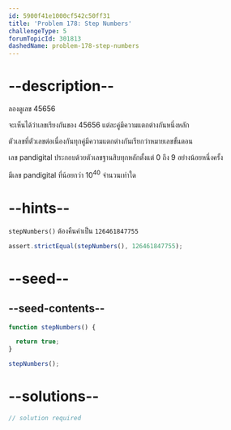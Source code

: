 ```yaml
---
id: 5900f41e1000cf542c50ff31
title: 'Problem 178: Step Numbers'
challengeType: 5
forumTopicId: 301813
dashedName: problem-178-step-numbers
---
```


# --description--


ลองดูเลข 45656

จะเห็นได้ว่าเลขเรียงกันของ 45656 แต่ละคู่มีความแตกต่างกันหนึ่งหลัก

ตัวเลขที่ตัวเลขต่อเนื่องกันทุกคู่มีความแตกต่างกันเรียกว่าหมายเลขขั้นตอน

เลข pandigital ประกอบด้วยตัวเลขฐานสิบทุกหลักตั้งแต่ 0 ถึง 9 อย่างน้อยหนึ่งครั้ง

มีเลข pandigital ที่น้อยกว่า ${10}^{40}$ จำนวนเท่าใด

# --hints--

`stepNumbers()` ต้องคืนค่าเป็น `126461847755`

```js
assert.strictEqual(stepNumbers(), 126461847755);
```

# --seed--

## --seed-contents--

```js
function stepNumbers() {

  return true;
}

stepNumbers();
```

# --solutions--

```js
// solution required
```
